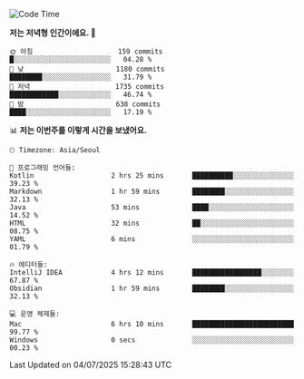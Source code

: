   <!--START_SECTION:waka-->
![Code Time](http://img.shields.io/badge/Code%20Time-653%20hrs%2011%20mins-blue)

**저는 저녁형 인간이에요. 🦉** 

```text
🌞 아침                     159 commits         █░░░░░░░░░░░░░░░░░░░░░░░░   04.28 % 
🌆 낮　                     1180 commits        ████████░░░░░░░░░░░░░░░░░   31.79 % 
🌃 저녁                     1735 commits        ████████████░░░░░░░░░░░░░   46.74 % 
🌙 밤　                     638 commits         ████░░░░░░░░░░░░░░░░░░░░░   17.19 % 
```


📊 **저는 이번주를 이렇게 시간을 보냈어요.** 

```text
🕑︎ Timezone: Asia/Seoul

💬 프로그래밍 언어들: 
Kotlin                   2 hrs 25 mins       ██████████░░░░░░░░░░░░░░░   39.23 % 
Markdown                 1 hr 59 mins        ████████░░░░░░░░░░░░░░░░░   32.13 % 
Java                     53 mins             ████░░░░░░░░░░░░░░░░░░░░░   14.52 % 
HTML                     32 mins             ██░░░░░░░░░░░░░░░░░░░░░░░   08.75 % 
YAML                     6 mins              ░░░░░░░░░░░░░░░░░░░░░░░░░   01.79 % 

🔥 에디터들: 
IntelliJ IDEA            4 hrs 12 mins       █████████████████░░░░░░░░   67.87 % 
Obsidian                 1 hr 59 mins        ████████░░░░░░░░░░░░░░░░░   32.13 % 

💻 운영 체제들: 
Mac                      6 hrs 10 mins       █████████████████████████   99.77 % 
Windows                  0 secs              ░░░░░░░░░░░░░░░░░░░░░░░░░   00.23 % 
```


 Last Updated on 04/07/2025 15:28:43 UTC
<!--END_SECTION:waka-->
